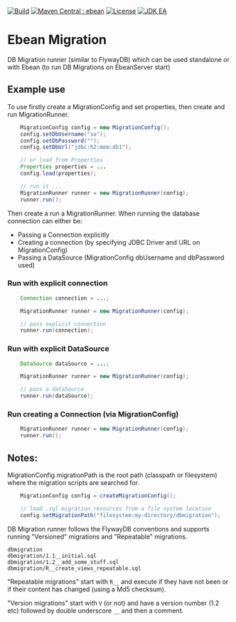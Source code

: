 [![Build](https://github.com/ebean-orm/ebean-migration/actions/workflows/build.yml/badge.svg)](https://github.com/ebean-orm/ebean-migration/actions/workflows/build.yml)
[![Maven Central : ebean](https://maven-badges.herokuapp.com/maven-central/io.ebean/ebean-migration/badge.svg)](https://maven-badges.herokuapp.com/maven-central/io.ebean/ebean-migration)
[![License](https://img.shields.io/badge/License-Apache%202.0-blue.svg)](https://github.com/ebean-orm/ebean-migration/blob/master/LICENSE)
[![JDK EA](https://github.com/ebean-orm/ebean-migration/actions/workflows/jdk-ea.yml/badge.svg)](https://github.com/ebean-orm/ebean-migration/actions/workflows/jdk-ea.yml)

# Ebean Migration
DB Migration runner (similar to FlywayDB) which can be used standalone or with Ebean (to run DB Migrations on EbeanServer start)

## Example use
To use firstly create a MigrationConfig and set properties, then create and run MigrationRunner.
```java
    MigrationConfig config = new MigrationConfig();
    config.setDbUsername("sa");
    config.setDbPassword("");
    config.setDbUrl("jdbc:h2:mem:db1");

    // or load from Properties
    Properties properties = ...
    config.load(properties);

    // run it ...
    MigrationRunner runner = new MigrationRunner(config);
    runner.run();
```
Then create a run a MigrationRunner. When running the database connection can either be:
- Passing a Connection explicitly
- Creating a connection (by specifying JDBC Driver and URL on MigrationConfig)
- Passing a DataSource (MigrationConfig dbUsername and dbPassword used)

### Run with explicit connection
```java
    Connection connection = ...;

    MigrationRunner runner = new MigrationRunner(config);

    // pass explicit connection
    runner.run(connection);
```

### Run with explicit DataSource
```java
    DataSource dataSource = ...;

    MigrationRunner runner = new MigrationRunner(config);

    // pass a dataSource
    runner.run(dataSource);
```

### Run creating a Connection (via MigrationConfig)
```java
    MigrationRunner runner = new MigrationRunner(config);
    runner.run();
```

## Notes:
MigrationConfig migrationPath is the root path (classpath or filesystem) where the migration scripts are searched for.

```java
    MigrationConfig config = createMigrationConfig();

    // load .sql migration resources from a file system location
    config.setMigrationPath("filesystem:my-directory/dbmigration");
```

DB Migration runner follows the FlywayDB conventions and supports running "Versioned" migrations and "Repeatable" migrations.

```console
dbmigration
dbmigration/1.1__initial.sql
dbmigration/1.2__add_some_stuff.sql
dbmigration/R__create_views_repeatable.sql
```
"Repeatable migrations" start with `R__` and execute if they have not been or if their content has changed (using a Md5 checksum).

"Version migrations" start with `V` (or not) and have a version number (1.2 etc) followed by double underscore `__` and then a comment.

